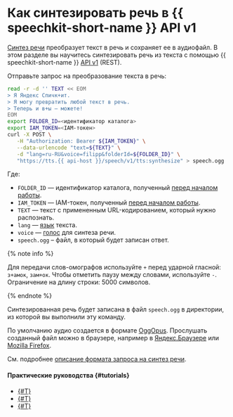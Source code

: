 # Как синтезировать речь в {{ speechkit-short-name }} API v1

[Синтез речи](../tts/index.md) преобразует текст в речь и сохраняет ее в аудиофайл. В этом разделе вы научитесь синтезировать речь из текста с помощью {{ speechkit-short-name }} [API v1](../tts/request.md) (REST).

Отправьте запрос на преобразование текста в речь:

```bash
read -r -d '' TEXT << EOM
> Я Яндекс Спичк+ит.
> Я могу превратить любой текст в речь.
> Теперь и в+ы — можете!
EOM
export FOLDER_ID=<идентификатор каталога>
export IAM_TOKEN=<IAM-токен>
curl -X POST \
   -H "Authorization: Bearer ${IAM_TOKEN}" \
   --data-urlencode "text=${TEXT}" \
   -d "lang=ru-RU&voice=filipp&folderId=${FOLDER_ID}" \
   "https://tts.{{ api-host }}/speech/v1/tts:synthesize" > speech.ogg
```

Где:

* `FOLDER_ID` — идентификатор каталога, полученный [перед началом работы](index.md#before-you-begin).
* `IAM_TOKEN` — IAM-токен, полученный [перед началом работы](index.md#before-you-begin).
* `TEXT` — текст с примененным URL-кодированием, который нужно распознать.
* `lang` — [язык](../tts/index.md#langs) текста.
* `voice` — [голос](../tts/voices.md) для синтеза речи.
* `speech.ogg` – файл, в который будет записан ответ.

{% note info %}

Для передачи слов-омографов используйте `+` перед ударной гласной: `з+амок`, `зам+ок`. Чтобы отметить паузу между словами, используйте `-`. Ограничение на длину строки: 5000 символов.

{% endnote %}

Синтезированная речь будет записана в файл `speech.ogg` в директории, из которой вы выполнили эту команду.

По умолчанию аудио создается в формате [OggOpus](https://wiki.xiph.org/OggOpus). Прослушать созданный файл можно в браузере, например в [Яндекс.Браузере](https://browser.yandex.ru) или [Mozilla Firefox](http://www.mozilla.org).

См. подробнее [описание формата запроса на синтез речи](../tts/request.md).

#### Практические руководства {#tutorials}

* [{#T}](../tts/api/tts-ogg.md)
* [{#T}](../tts/api/tts-ssml.md)
* [{#T}](../tts/api/tts-wav.md)
